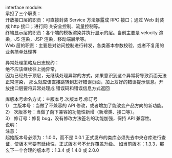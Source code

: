 interface module:  
承担了三个职责：  
开放接口层的职责：可直接封装 Service 方法暴露成 RPC 接口；通过 Web 封装成 http 接口；进行网
关安全控制、流量控制等。       
终端显示层的职责：各个端的模板渲染并执行显示的层。当前主要是 velocity 渲染，JS 渲染，JSP
渲染，移动端展示等。     
Web 层的职责：主要是对访问控制进行转发，各类基本参数校验，或者不复用的业务简单处理等


异常处理策略及日志规约：  
绝不应该继续往上抛异常，  
因为已经处于顶层，无继续处理异常的方式，如果意识到这个异常将导致页面无法正常渲染，
那么就应该直接跳转到友好错误页面，加上友好的错误提示信息。开放接口层要将异常处理成
错误码和错误信息方式返回


库版本号命名方式：主版本号.次版本号.修订号    
1） 主版本号：当做了不兼容的 API 修改，或者增加了能改变产品方向的新功能。    
2） 次版本号：当做了向下兼容的功能性新增（新增类、接口等）。    
3） 修订号：修复 bug，没有修改方法签名的功能加强，保持 API 兼容性。    
说明：    
注意：    
起始版本号必须为：1.0.0，而不是 0.0.1 正式发布的类库必须先去中央仓库进行查证，使版本号要有延续性，正式版本号不允许覆盖升级。
如当前版本：1.3.3，那么下一个合理的版本号：1.3.4 或 1.4.0 或 2.0.0

